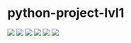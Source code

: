 # python-project-lvl1
<a href="https://codeclimate.com/github/Lelikov/python-project-lvl1"><img src="https://api.codeclimate.com/v1/badges/a99a88d28ad37a79dbf6/maintainability" /></a>
<a href="https://travis-ci.org/Lelikov/python-project-lvl1"><img src="https://travis-ci.org/Lelikov/python-project-lvl1.svg?branch=master"></a>
<a href="https://asciinema.org/a/QwuTpzK46gojmvg07itTJ0Q7n" target="_blank"><img src="https://asciinema.org/a/QwuTpzK46gojmvg07itTJ0Q7n.svg" /></a>
<a href="https://asciinema.org/a/aQeEeNJhDexdp1fozcq33ewye" target="_blank"><img src="https://asciinema.org/a/aQeEeNJhDexdp1fozcq33ewye.svg" /></a>
<a href="https://asciinema.org/a/b3axmxH2uhB5m3cQmvm1qWu2k" target="_blank"><img src="https://asciinema.org/a/b3axmxH2uhB5m3cQmvm1qWu2k.svg" /></a>
<a href="https://asciinema.org/a/holkTiHhOw0ilrDoM7LGX73pP" target="_blank"><img src="https://asciinema.org/a/holkTiHhOw0ilrDoM7LGX73pP.svg" /></a>

